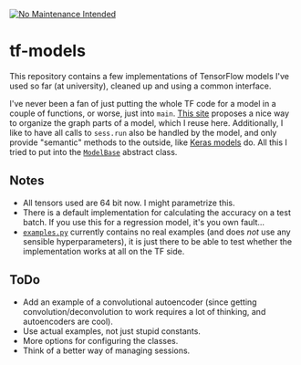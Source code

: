[![No Maintenance Intended](http://unmaintained.tech/badge.svg)](http://unmaintained.tech/)

# tf-models

This repository contains a few implementations of TensorFlow models I've used so far (at university), cleaned
up and using a common interface.

I've never been a fan of just putting the whole TF code for a model in a couple of functions,
or worse, just into `main`.  [This site](http://danijar.com/structuring-your-tensorflow-models/) proposes
a nice way to organize the graph parts of a model, which I reuse here.  Additionally, I like to have all 
calls to `sess.run` also be handled by the model, and only provide "semantic" methods to the outside, like
[Keras models](https://keras.io/models/model/) do.  All this I tried to put into the [`ModelBase`](./model.py)
abstract class.

## Notes

- All tensors used are 64 bit now. I might parametrize this.
- There is a default implementation for calculating the accuracy on a test batch.  If you use this for a 
  regression model, it's you own fault...
- [`examples.py`](./examples.py) currently contains no real examples (and does _not_ use any sensible hyperparameters),
  it is just there to be able to test whether the implementation works at all on the TF side.

## ToDo

- Add an example of a convolutional autoencoder (since getting convolution/deconvolution to work requires 
  a lot of thinking, and autoencoders are cool).
- Use actual examples, not just stupid constants.
- More options for configuring the classes.
- Think of a better way of managing sessions.
